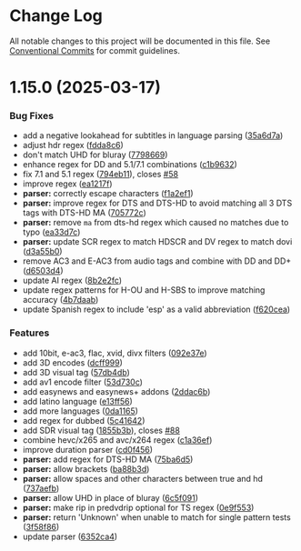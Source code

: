 # Change Log

All notable changes to this project will be documented in this file.
See [Conventional Commits](https://conventionalcommits.org) for commit guidelines.

# 1.15.0 (2025-03-17)


### Bug Fixes

* add a negative lookahead for subtitles in language parsing ([35a6d7a](https://github.com/raiyn27/AIOStreams/commit/35a6d7aaee48e7fbf792ad46fcd5222adf010db2))
* adjust hdr regex ([fdda8c6](https://github.com/raiyn27/AIOStreams/commit/fdda8c6db3ee428f6b90e763809fdd91a5e1a65e))
* don't match UHD for bluray ([7798669](https://github.com/raiyn27/AIOStreams/commit/7798669937e0e9a862e7b2f9a72d0ab76f72d77f))
* enhance regex for DD and 5.1/7.1 combinations ([c1b9632](https://github.com/raiyn27/AIOStreams/commit/c1b96324246d497fbcac9bfd73fbf61f77cfb9e0))
* fix 7.1 and 5.1 regex ([794eb11](https://github.com/raiyn27/AIOStreams/commit/794eb111156d1b047ed7bd94a3f34f0325408d95)), closes [#58](https://github.com/raiyn27/AIOStreams/issues/58)
* improve regex ([ea1217f](https://github.com/raiyn27/AIOStreams/commit/ea1217fde7322a05640366b7874db110b0213f9d))
* **parser:** correctly escape characters ([f1a2ef1](https://github.com/raiyn27/AIOStreams/commit/f1a2ef14835a828875e2d546007bc1472f924ea7))
* **parser:** improve regex for DTS and DTS-HD to avoid matching all 3 DTS tags with DTS-HD MA ([705772c](https://github.com/raiyn27/AIOStreams/commit/705772c1aa6730afa69ca4a24963c6a48b2712b8))
* **parser:** remove `ma` from dts-hd regex which caused no matches due to typo ([ea33d7c](https://github.com/raiyn27/AIOStreams/commit/ea33d7c12ad6ef2450031d2c51c2c5f24267f914))
* **parser:** update SCR regex to match HDSCR and DV regex to match dovi ([d3a55b0](https://github.com/raiyn27/AIOStreams/commit/d3a55b00b2d81fef16d0db0727af594e6b46606c))
* remove AC3 and E-AC3 from audio tags and combine with DD and DD+ ([d6503d4](https://github.com/raiyn27/AIOStreams/commit/d6503d428388e169e4ff8b77981a1df0abbc8c29))
* update AI regex ([8b2e2fc](https://github.com/raiyn27/AIOStreams/commit/8b2e2fc9c99dbc48b105b518a668b29473637588))
* update regex patterns for H-OU and H-SBS to improve matching accuracy ([4b7daab](https://github.com/raiyn27/AIOStreams/commit/4b7daab27ea3fe3906a8423346115f16f1a6b747))
* update Spanish regex to include 'esp' as a valid abbreviation ([f620cea](https://github.com/raiyn27/AIOStreams/commit/f620cea389e023e5836a09e7d1e93d87ecff197e))


### Features

* add 10bit, e-ac3, flac, xvid, divx filters ([092e37e](https://github.com/raiyn27/AIOStreams/commit/092e37e388778263c8c6baa07d2c81bb3321e797))
* add 3D encodes ([dcff999](https://github.com/raiyn27/AIOStreams/commit/dcff99931a2515619a96ea3d8031baf5050d3add))
* add 3D visual tag ([57db4db](https://github.com/raiyn27/AIOStreams/commit/57db4dbb21ce2442431aa5748d9a572169eb63dd))
* add av1 encode filter ([53d730c](https://github.com/raiyn27/AIOStreams/commit/53d730cf16be40b0af36e933c87b7bcecc794e63))
* add easynews and easynews+ addons ([2ddac6b](https://github.com/raiyn27/AIOStreams/commit/2ddac6b0715330bd79ee40ef2b12e0328a121b9d))
* add latino language ([e13ff56](https://github.com/raiyn27/AIOStreams/commit/e13ff560d60488c31bd6a34e7f0f491909a1447f))
* add more languages ([0da1165](https://github.com/raiyn27/AIOStreams/commit/0da11652f90050f35d137b48297efc214c3f2abe))
* add regex for dubbed ([5c41642](https://github.com/raiyn27/AIOStreams/commit/5c41642d86f1a8d669bf97ed1c7673576259f0ed))
* add SDR visual tag ([1855b3b](https://github.com/raiyn27/AIOStreams/commit/1855b3bf94e342f566ef813e16e5f213e0ccadb9)), closes [#88](https://github.com/raiyn27/AIOStreams/issues/88)
* combine hevc/x265 and avc/x264 regex ([c1a36ef](https://github.com/raiyn27/AIOStreams/commit/c1a36ef8d3bb918a711513dca6bc1b35101bfcfc))
* improve duration parser ([cd0f456](https://github.com/raiyn27/AIOStreams/commit/cd0f45634efde545658bc13a6fbe991b482d9daa))
* **parser:** add regex for DTS-HD MA ([75ba6d5](https://github.com/raiyn27/AIOStreams/commit/75ba6d57f3a475500bf200fbad1d9dccd328cb06))
* **parser:** allow brackets ([ba88b3d](https://github.com/raiyn27/AIOStreams/commit/ba88b3da105f989d3d259047c7b221376cfb9cba))
* **parser:** allow spaces and other characters between true and hd ([737aefb](https://github.com/raiyn27/AIOStreams/commit/737aefb4ea650e9559df4adf62c80bd625565d75))
* **parser:** allow UHD in place of bluray ([6c5f091](https://github.com/raiyn27/AIOStreams/commit/6c5f09104ff98bdc616e7d83d6784f6f9e077b2f))
* **parser:** make rip in predvdrip optional for TS regex ([0e9f553](https://github.com/raiyn27/AIOStreams/commit/0e9f5538a08de0ffb70d3db17a7daf353ccac316))
* **parser:** return 'Unknown' when unable to match for single pattern tests ([3f58f86](https://github.com/raiyn27/AIOStreams/commit/3f58f861db5938fb95bee76980d2f04fa949c90b))
* update parser ([6352ca4](https://github.com/raiyn27/AIOStreams/commit/6352ca40daee9b00e0fd50298aaaa852edfeaacb))
